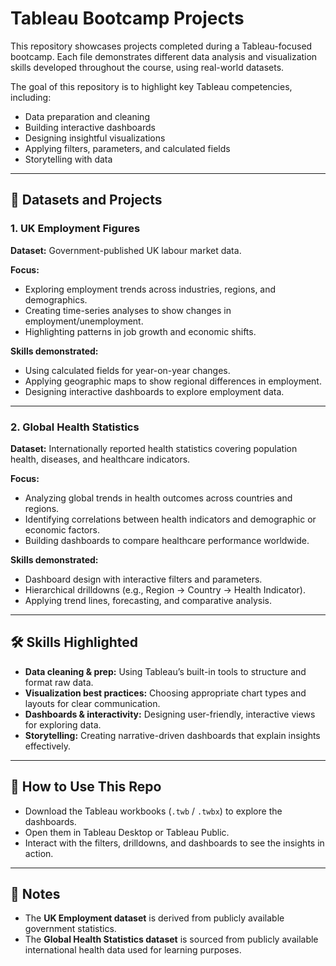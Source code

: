 # Tableau Bootcamp Projects  

This repository showcases projects completed during a Tableau-focused bootcamp. Each file demonstrates different data analysis and visualization skills developed throughout the course, using real-world datasets.  

The goal of this repository is to highlight key Tableau competencies, including:  
- Data preparation and cleaning  
- Building interactive dashboards  
- Designing insightful visualizations  
- Applying filters, parameters, and calculated fields  
- Storytelling with data  

---

## 📂 Datasets and Projects  

### 1. UK Employment Figures  
**Dataset:** Government-published UK labour market data.  

**Focus:**  
- Exploring employment trends across industries, regions, and demographics.  
- Creating time-series analyses to show changes in employment/unemployment.  
- Highlighting patterns in job growth and economic shifts.  

**Skills demonstrated:**  
- Using calculated fields for year-on-year changes.  
- Applying geographic maps to show regional differences in employment.  
- Designing interactive dashboards to explore employment data.  

---

### 2. Global Health Statistics  
**Dataset:** Internationally reported health statistics covering population health, diseases, and healthcare indicators.  

**Focus:**  
- Analyzing global trends in health outcomes across countries and regions.  
- Identifying correlations between health indicators and demographic or economic factors.  
- Building dashboards to compare healthcare performance worldwide.  

**Skills demonstrated:**  
- Dashboard design with interactive filters and parameters.  
- Hierarchical drilldowns (e.g., Region → Country → Health Indicator).  
- Applying trend lines, forecasting, and comparative analysis.  

---

## 🛠️ Skills Highlighted  
- **Data cleaning & prep:** Using Tableau’s built-in tools to structure and format raw data.  
- **Visualization best practices:** Choosing appropriate chart types and layouts for clear communication.  
- **Dashboards & interactivity:** Designing user-friendly, interactive views for exploring data.  
- **Storytelling:** Creating narrative-driven dashboards that explain insights effectively.  

---

## 🚀 How to Use This Repo  
- Download the Tableau workbooks (`.twb` / `.twbx`) to explore the dashboards.  
- Open them in Tableau Desktop or Tableau Public.  
- Interact with the filters, drilldowns, and dashboards to see the insights in action.  

---

## 📌 Notes  
- The **UK Employment dataset** is derived from publicly available government statistics.  
- The **Global Health Statistics dataset** is sourced from publicly available international health data used for learning purposes.  
